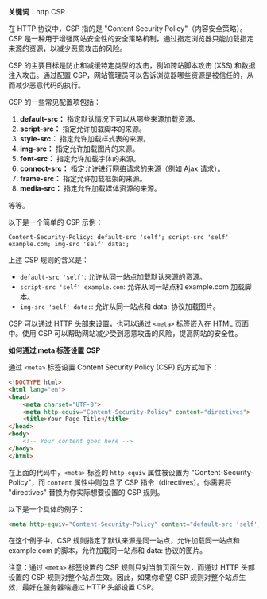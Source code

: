 **关键词**：http CSP

在 HTTP 协议中，CSP 指的是 "Content Security Policy"（内容安全策略）。CSP 是一种用于增强网站安全性的安全策略机制，通过指定浏览器只能加载指定来源的资源，以减少恶意攻击的风险。

CSP 的主要目标是防止和减缓特定类型的攻击，例如跨站脚本攻击 (XSS) 和数据注入攻击。通过配置 CSP，网站管理员可以告诉浏览器哪些资源是被信任的，从而减少恶意代码的执行。

CSP 的一些常见配置项包括：

1. **default-src：** 指定默认情况下可以从哪些来源加载资源。
2. **script-src：** 指定允许加载脚本的来源。
3. **style-src：** 指定允许加载样式表的来源。
4. **img-src：** 指定允许加载图片的来源。
5. **font-src：** 指定允许加载字体的来源。
6. **connect-src：** 指定允许进行网络请求的来源（例如 Ajax 请求）。
7. **frame-src：** 指定允许加载框架的来源。
8. **media-src：** 指定允许加载媒体资源的来源。

等等。

以下是一个简单的 CSP 示例：

```http
Content-Security-Policy: default-src 'self'; script-src 'self' example.com; img-src 'self' data:;
```

上述 CSP 规则的含义是：

- `default-src 'self'`: 允许从同一站点加载默认来源的资源。
- `script-src 'self' example.com`: 允许从同一站点和 example.com 加载脚本。
- `img-src 'self' data:`: 允许从同一站点和 data: 协议加载图片。

CSP 可以通过 HTTP 头部来设置，也可以通过 `<meta>` 标签嵌入在 HTML 页面中。使用 CSP 可以帮助网站减少受到恶意攻击的风险，提高网站的安全性。

**如何通过 meta 标签设置 CSP**

通过 `<meta>` 标签设置 Content Security Policy (CSP) 的方式如下：

```html
<!DOCTYPE html>
<html lang="en">
<head>
    <meta charset="UTF-8">
    <meta http-equiv="Content-Security-Policy" content="directives">
    <title>Your Page Title</title>
</head>
<body>
    <!-- Your content goes here -->
</body>
</html>
```

在上面的代码中，`<meta>` 标签的 `http-equiv` 属性被设置为 "Content-Security-Policy"，而 `content` 属性中则包含了 CSP 指令（directives）。你需要将 "directives" 替换为你实际想要设置的 CSP 规则。

以下是一个具体的例子：

```html
<meta http-equiv="Content-Security-Policy" content="default-src 'self'; script-src 'self' example.com; img-src 'self' data:;">
```

在这个例子中，CSP 规则指定了默认来源是同一站点，允许加载同一站点和 example.com 的脚本，允许加载同一站点和 data: 协议的图片。

注意：通过 `<meta>` 标签设置的 CSP 规则只对当前页面生效，而通过 HTTP 头部设置的 CSP 规则对整个站点生效。因此，如果你希望 CSP 规则对整个站点生效，最好在服务器端通过 HTTP 头部设置 CSP。
